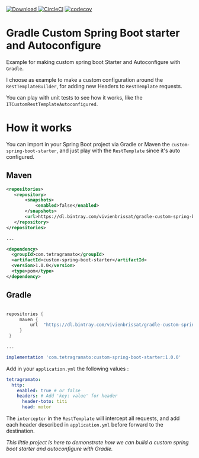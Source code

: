 [ ![Download](https://api.bintray.com/packages/vivienbrissat/gradle-custom-spring-boot-starter/gradle-custom-spring-boot-starter/images/download.svg) ](https://bintray.com/vivienbrissat/gradle-custom-spring-boot-starter/gradle-custom-spring-boot-starter/_latestVersion) [![CircleCI](https://circleci.com/gh/Tetragramato/gradle-custom-spring-boot-starter/tree/master.svg?style=shield)](https://circleci.com/gh/Tetragramato/gradle-custom-spring-boot-starter/tree/master) [![codecov](https://codecov.io/gh/Tetragramato/gradle-custom-spring-boot-starter/branch/master/graph/badge.svg)](https://codecov.io/gh/Tetragramato/gradle-custom-spring-boot-starter)
# Gradle Custom Spring Boot starter and Autoconfigure

Example for making custom spring boot Starter and Autoconfigure with `Gradle`.

I choose as example to make a custom configuration around the `RestTemplateBuilder`, for adding new Headers to `RestTemplate` requests. 

You can play with unit tests to see how it works, like the `ITCustomRestTemplateAutoconfigured`.

# How it works

You can import in your Spring Boot project via Gradle or Maven the `custom-spring-boot-starter`, and just play with the `RestTemplate` since it's auto configured.

## Maven
```xml
<repositories>
   <repository>
       <snapshots>
           <enabled>false</enabled>
       </snapshots>
       <url>https://dl.bintray.com/vivienbrissat/gradle-custom-spring-boot-starter</url>
   </repository>
</repositories>

...

<dependency>
  <groupId>com.tetragramato</groupId>
  <artifactId>custom-spring-boot-starter</artifactId>
  <version>1.0.0</version>
  <type>pom</type>
</dependency>
```

## Gradle
```groovy

repositories {
     maven {
         url  "https://dl.bintray.com/vivienbrissat/gradle-custom-spring-boot-starter"
     }
 }

...

implementation 'com.tetragramato:custom-spring-boot-starter:1.0.0'
```

Add in your `application.yml` the following values :

```yaml
tetragramato:
  http:
    enabled: true # or false
    headers: # Add 'key: value' for header
      header-toto: titi
      head: motor
```

The `interceptor` in the `RestTemplate` will intercept all requests, and add each header described in `application.yml` before forward to the destination.

_This little project is here to demonstrate how we can build a custom spring boot starter and autoconfigure with Gradle._